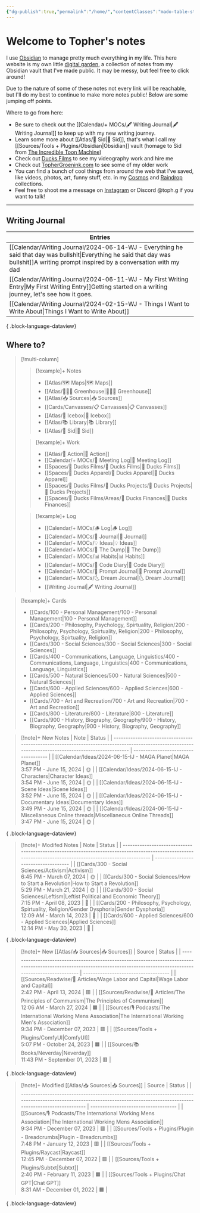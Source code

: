 ```yaml
---
{"dg-publish":true,"permalink":"/home/","contentClasses":"mado-table-stripe mado-table","tags":["gardenEntry"]}
---
```




# Welcome to Topher's notes

I use [Obsidian](https://obsidian.md/) to manage pretty much everything in my life. This here website is my own little [digital garden](https://www.technologyreview.com/2020/09/03/1007716/digital-gardens-let-you-cultivate-your-own-little-bit-of-the-internet/), a collection of notes from my Obsidian vault that I've made public. It may be messy, but feel free to click around!

Due to the nature of some of these notes not every link will be reachable, but I'll do my best to continue to make more notes public! Below are some jumping off points.

Where to go from here:
- Be sure to check out the [[Calendar/+ MOCs/🖋 Writing Journal\|🖋 Writing Journal]] to keep up with my new writing journey. 
- Learn some more about [[Atlas/🧠 Sid\|🧠 Sid]], that's what I call my [[Sources/Tools + Plugins/Obsidian\|Obsidian]] vault (homage to Sid from [The Incredible Toon Machine](https://www.youtube.com/watch?v=w6RD2s4TQAQ))
- Check out [Ducks Films](http://ducksfilms.com) to see my videography work and hire me
- Check out [TopherGroenink.com](http://tophergroenink.com) to see some of my older work
- You can find a bunch of cool things from around the web that I’ve saved, like videos, photos, art, funny stuff, etc. in my [Cosmos](https://www.cosmos.so/topher) and [Raindrop](https://raindrop.io/tophg) collections.
- Feel free to shoot me a message on [Instagram](https://www.instagram.com/toph.g/) or Discord @toph.g if you want to talk!

---

## Writing Journal

| Entries                                                                                                                                                                                                              |
| -------------------------------------------------------------------------------------------------------------------------------------------------------------------------------------------------------------------- |
| [[Calendar/Writing Journal/2024-06-14-WJ - Everything he said that day was bullshit\|Everything he said that day was bullshit]]<span class=summary>A writing prompt inspired by a conversation with my dad</span> |
| [[Calendar/Writing Journal/2024-06-11-WJ - My First Writing Entry\|My First Writing Entry]]<span class=summary>Getting started on a writing journey, let's see how it goes.</span>                                |
| [[Calendar/Writing Journal/2024-02-15-WJ - Things I Want to Write About\|Things I Want to Write About]]<span class=summary></span>                                                                                |

{ .block-language-dataview}

## Where to?

> [!multi-column]
> > [!example]+ Notes
> > - [[Atlas/🗺 Maps\|🗺 Maps]]
> > - [[Atlas/👨🏻‍🌾 Greenhouse\|👨🏻‍🌾 Greenhouse]]
> > - [[Atlas/📥 Sources\|📥 Sources]]
> > - [[Cards/Canvasses/📋 Canvasses\|📋 Canvasses]]
> > - [[Atlas/🧊 Icebox\|🧊 Icebox]]
> > - [[Atlas/📚 Library\|📚 Library]]
> > - [[Atlas/🧠 Sid\|🧠 Sid]]
> 
> > [!example]+ Work
> > - [[Atlas/🏹 Action\|🏹 Action]]
> > - [[Calendar/+ MOCs/👥 Meeting Log\|👥 Meeting Log]]
> > - [[Spaces/🦆 Ducks Films/🦆 Ducks Films\|🦆 Ducks Films]]
> > - [[Spaces/🦆 Ducks Apparel/🦆 Ducks Apparel\|🦆 Ducks Apparel]]
> > - [[Spaces/🦆 Ducks Films/🌈 Ducks Projects/🌈 Ducks Projects\|🌈 Ducks Projects]]
> > - [[Spaces/🦆 Ducks Films/Areas/💸 Ducks Finances\|💸 Ducks Finances]]
> 
> > [!example]+ Log
> > - [[Calendar/+ MOCs/🪵 Log\|🪵 Log]]
> > - [[Calendar/+ MOCs/📓 Journal\|📓 Journal]]
> > - [[Calendar/+ MOCs/💡 Ideas\|💡 Ideas]]
> > - [[Calendar/+ MOCs/🔗 The Dump\|🔗 The Dump]]
> > - [[Calendar/+ MOCs/📊 Habits\|📊 Habits]]
> > - [[Calendar/+ MOCs/🧪 Code Diary\|🧪 Code Diary]]
> > - [[Calendar/+ MOCs/🎲 Prompt Journal\|🎲 Prompt Journal]]
> > - [[Calendar/+ MOCs/🌜 Dream Journal\|🌜 Dream Journal]]
> > - [[Writing Journal\|🖋 Writing Journal]]

> [!example]+ Cards
> - [[Cards/100 - Personal Management/100 - Personal Management\|100 - Personal Management]]
> - [[Cards/200 - Philosophy, Psychology, Spirtuality, Religion/200 - Philosophy, Psychology, Spirtuality, Religion\|200 - Philosophy, Psychology, Spirtuality, Religion]]
> - [[Cards/300 - Social Sciences/300 - Social Sciences\|300 - Social Sciences]]
> - [[Cards/400 - Communications, Language, Linguistics/400 - Communications, Language, Linguistics\|400 - Communications, Language, Linguistics]]
> - [[Cards/500 - Natural Sciences/500 - Natural Sciences\|500 - Natural Sciences]]
> - [[Cards/600 - Applied Sciences/600 - Applied Sciences\|600 - Applied Sciences]]
> - [[Cards/700 - Art and Recreation/700 - Art and Recreation\|700 - Art and Recreation]]
> - [[Cards/800 - Literature/800 - Literature\|800 - Literature]]
> - [[Cards/900 - History, Biography, Geography/900 - History, Biography, Geography\|900 - History, Biography, Geography]]

> [!note]+ New Notes
>  | Note                                                                                                                                                   | Status                               |
> | ------------------------------------------------------------------------------------------------------------------------------------------------------ | ------------------------------------ |
> | [[Calendar/Ideas/2024-06-15-IJ - MAGA Planet\|MAGA Planet]]<br><span class='block'>3:57 PM - June 15, 2024</span>                                   | <span class='center-block'>🌞</span> |
> | [[Calendar/Ideas/2024-06-15-IJ - Characters\|Character Ideas]]<br><span class='block'>3:54 PM - June 15, 2024</span>                                | <span class='center-block'>🌞</span> |
> | [[Calendar/Ideas/2024-06-15-IJ - Scene Ideas\|Scene Ideas]]<br><span class='block'>3:52 PM - June 15, 2024</span>                                   | <span class='center-block'>🌞</span> |
> | [[Calendar/Ideas/2024-06-15-IJ - Documentary Ideas\|Documentary Ideas]]<br><span class='block'>3:49 PM - June 15, 2024</span>                       | <span class='center-block'>🌞</span> |
> | [[Calendar/Ideas/2024-06-15-IJ - Miscellaneous Online threads\|Miscellaneous Online Threads]]<br><span class='block'>3:47 PM - June 15, 2024</span> | <span class='center-block'>🌞</span> |
> 
{ .block-language-dataview}

> [!note]+ Modifed Notes
>  | Note                                                                                                                                                        | Status                               |
> | ----------------------------------------------------------------------------------------------------------------------------------------------------------- | ------------------------------------ |
> | [[Cards/300 - Social Sciences/Activism\|Activism]]<br><span class='block'>6:45 PM - March 07, 2024</span>                                                | <span class='center-block'>🌞</span> |
> | [[Cards/300 - Social Sciences/How to Start a Revolution\|How to Start a Revolution]]<br><span class='block'>5:29 PM - March 21, 2024</span>              | <span class='center-block'>🌞</span> |
> | [[Cards/300 - Social Sciences/Leftism\|Leftist Political and Economic Theory]]<br><span class='block'>7:15 PM - April 08, 2023</span>                    | <span class='center-block'>🌱</span> |
> | [[Cards/200 - Philosophy, Psychology, Spirtuality, Religion/Gender Dysphoria\|Gender Dysphoria]]<br><span class='block'>12:09 AM - March 14, 2023</span> | <span class='center-block'>🌿</span> |
> | [[Cards/600 - Applied Sciences/600 - Applied Sciences\|Applied Sciences]]<br><span class='block'>12:14 PM - May 30, 2023</span>                          | <span class='center-block'>🌿</span> |
> 
{ .block-language-dataview}


> [!note]+ New [[Atlas/📥 Sources\|📥 Sources]]
>  | Source                                                                                                                                                                       | Status                               |
> | ---------------------------------------------------------------------------------------------------------------------------------------------------------------------------- | ------------------------------------ |
> | [[Sources/Readwise/📰 Articles/Wage Labor and Capital\|Wage Labor and Capital]]<br><span class='block'>2:42 PM - April 13, 2024</span>                                    | <span class='center-block'>🟥</span> |
> | [[Sources/Readwise/📰 Articles/The Principles of Communism\|The Principles of Communism]]<br><span class='block'>12:06 AM - March 27, 2024</span>                         | <span class='center-block'>🟧</span> |
> | [[Sources/🎙 Podcasts/The International Working Mens Association\|The International Working Men's Association]]<br><span class='block'>9:34 PM - December 07, 2023</span> | <span class='center-block'>🟥</span> |
> | [[Sources/Tools + Plugins/ComfyUI\|ComfyUI]]<br><span class='block'>5:07 PM - October 24, 2023</span>                                                                     | <span class='center-block'>🟧</span> |
> | [[Sources/📚 Books/Neverday\|Neverday]]<br><span class='block'>11:43 PM - September 01, 2023</span>                                                                       | <span class='center-block'>🟥</span> |
> 
{ .block-language-dataview}

> [!note]+ Modified [[Atlas/📥 Sources\|📥 Sources]]
>  | Source                                                                                                                                                                      | Status                               |
> | --------------------------------------------------------------------------------------------------------------------------------------------------------------------------- | ------------------------------------ |
> | [[Sources/🎙 Podcasts/The International Working Mens Association\|The International Working Mens Association]]<br><span class='block'>9:34 PM - December 07, 2023</span> | <span class='center-block'>🟥</span> |
> | [[Sources/Tools + Plugins/Plugin - Breadcrumbs\|Plugin - Breadcrumbs]]<br><span class='block'>7:48 PM - January 12, 2023</span>                                          | <span class='center-block'>🟥</span> |
> | [[Sources/Tools + Plugins/Raycast\|Raycast]]<br><span class='block'>12:45 PM - December 07, 2022</span>                                                                  | <span class='center-block'>🟥</span> |
> | [[Sources/Tools + Plugins/Subtxt\|Subtxt]]<br><span class='block'>2:40 PM - February 11, 2023</span>                                                                     | <span class='center-block'>🟧</span> |
> | [[Sources/Tools + Plugins/Chat GPT\|Chat GPT]]<br><span class='block'>8:31 AM - December 01, 2022</span>                                                                 | <span class='center-block'>🟧</span> |
> 
{ .block-language-dataview}